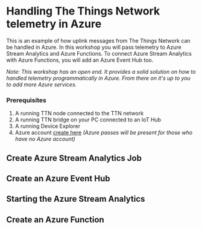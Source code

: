 # Handling The Things Network telemetry in Azure

This is an example of how uplink messages from The Things Network can be handled in Azure. In this workshop you will pass telemetry to Azure Stream Analytics and Azure Functions. To connect Azure Stream Analytics with Azure Functions, you will add an Azure Event Hub too.

*Note: This workshop has an open end. It provides a solid solution on how to handled telemetry programmatically in Azure. From there on it's up to you to add more Azure services.*

### Prerequisites

1. A running TTN node connected to the TTN network
2. A running TTN bridge on your PC connected to an IoT Hub
3. A running Device Explorer
4. Azure account [create here](https://azure.microsoft.com/en-us/free/) _(Azure passes will be present for those who have no Azure account)_

## Create Azure Stream Analytics Job



## Create an Azure Event Hub


## Starting the Azure Stream Analytics


## Create an Azure Function



